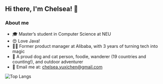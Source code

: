 ## Hi there, I'm Chelsea! 👋 

### About me
- 🎓 Master’s student in Computer Science at NEU
- 😍 Love Java!
- 🧚‍♀️ Former product manager at Alibaba, with 3 years of turning tech into magic
- 🤩 A proud dog and cat person, foodie, wanderer (19 countries and counting!), and outdoor adventurer
- 📮 Email me at: chelsea.yuxichen@gmail.com

![Top Langs](https://github-readme-stats.vercel.app/api/top-langs/?username=Chelsea&layout=compact)
